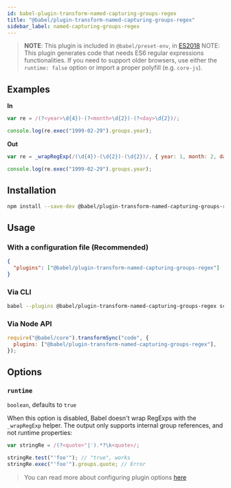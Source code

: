 ```yaml
---
id: babel-plugin-transform-named-capturing-groups-regex
title: "@babel/plugin-transform-named-capturing-groups-regex"
sidebar_label: named-capturing-groups-regex
---
```


> **NOTE**: This plugin is included in `@babel/preset-env`, in [ES2018](https://github.com/tc39/proposals/blob/master/finished-proposals.md)
> NOTE: This plugin generates code that needs ES6 regular expressions
> functionalities. If you need to support older browsers, use either
> the `runtime: false` option or import a proper polyfill (e.g. `core-js`).

## Examples

**In**

```js title="JavaScript"
var re = /(?<year>\d{4})-(?<month>\d{2})-(?<day>\d{2})/;

console.log(re.exec("1999-02-29").groups.year);
```

**Out**

```js title="JavaScript"
var re = _wrapRegExp(/(\d{4})-(\d{2})-(\d{2})/, { year: 1, month: 2, day: 3 });

console.log(re.exec("1999-02-29").groups.year);
```

## Installation

```sh title="Shell"
npm install --save-dev @babel/plugin-transform-named-capturing-groups-regex
```

## Usage

### With a configuration file (Recommended)

```json title="babel.config.json"
{
  "plugins": ["@babel/plugin-transform-named-capturing-groups-regex"]
}
```

### Via CLI

```sh title="Shell"
babel --plugins @babel/plugin-transform-named-capturing-groups-regex script.js
```

### Via Node API

```js title="JavaScript"
require("@babel/core").transformSync("code", {
  plugins: ["@babel/plugin-transform-named-capturing-groups-regex"],
});
```

## Options

### `runtime`

`boolean`, defaults to `true`

When this option is disabled, Babel doesn't wrap RegExps with the `_wrapRegExp` helper.
The output only supports internal group references, and not runtime properties:

```js title="JavaScript"
var stringRe = /(?<quote>"|').*?\k<quote>/;

stringRe.test("'foo'"); // "true", works
stringRe.exec("'foo'").groups.quote; // Error
```

> You can read more about configuring plugin options [here](https://babeljs.io/docs/en/plugins#plugin-options)
